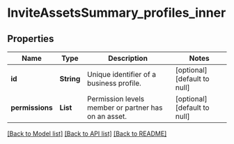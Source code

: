 # InviteAssetsSummary_profiles_inner
## Properties

| Name | Type | Description | Notes |
|------------ | ------------- | ------------- | -------------|
| **id** | **String** | Unique identifier of a business profile. | [optional] [default to null] |
| **permissions** | **List** | Permission levels member or partner has on an asset. | [optional] [default to null] |

[[Back to Model list]](../README.md#documentation-for-models) [[Back to API list]](../README.md#documentation-for-api-endpoints) [[Back to README]](../README.md)

